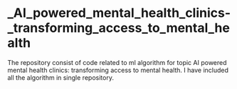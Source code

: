 # _AI_powered_mental_health_clinics-_transforming_access_to_mental_health
The repository consist of code related to ml algorithm for topic AI powered mental health clinics: transforming access to mental health. I have included all the algorithm in single repository.
